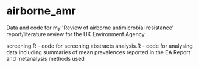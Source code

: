 # airborne_amr
Data and code for my 'Review of airborne antimicrobial resistance' report/literature review for the UK Environment Agency. 

screening.R - code for screening abstracts
analysis.R - code for analysing data including summaries of mean prevalences reported in the EA Report and metanalysis methods used
